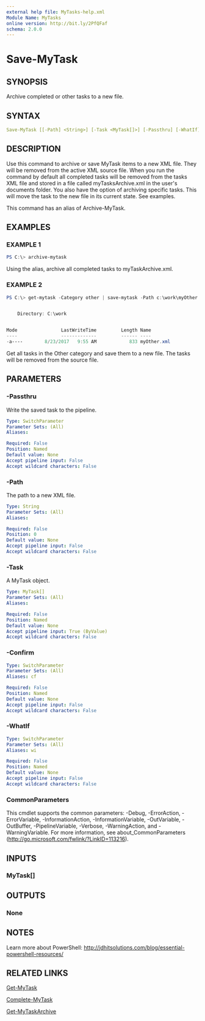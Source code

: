 ```yaml
---
external help file: MyTasks-help.xml
Module Name: MyTasks
online version: http://bit.ly/2PfQFaf
schema: 2.0.0
---
```


# Save-MyTask

## SYNOPSIS

Archive completed or other tasks to a new file.

## SYNTAX

```yaml
Save-MyTask [[-Path] <String>] [-Task <MyTask[]>] [-Passthru] [-WhatIf] [-Confirm] [<CommonParameters>]
```

## DESCRIPTION

Use this command to archive or save MyTask items to a new XML file.  They will be removed from the active XML source file. When you run the command by default all completed tasks will be removed from the tasks XML file and stored in a file called myTasksArchive.xml in the user's documents folder. You also have the option of archiving specific tasks. This will move the task to the new file in its current state. See examples.

This command has an alias of Archive-MyTask.

## EXAMPLES

### EXAMPLE 1

```powershell
PS C:\> archive-mytask
```

Using the alias, archive all completed tasks to myTaskArchive.xml.

### EXAMPLE 2

```powershell
PS C:\> get-mytask -Category other | save-mytask -Path c:\work\myOther.xml -Passthru


    Directory: C:\work


Mode                LastWriteTime         Length Name
----                -------------         ------ ----
-a----        8/23/2017   9:55 AM            833 myOther.xml
```

Get all tasks in the Other category and save them to a new file. The tasks will be removed from the source file.

## PARAMETERS

### -Passthru

Write the saved task to the pipeline.

```yaml
Type: SwitchParameter
Parameter Sets: (All)
Aliases:

Required: False
Position: Named
Default value: None
Accept pipeline input: False
Accept wildcard characters: False
```

### -Path

The path to a new XML file.

```yaml
Type: String
Parameter Sets: (All)
Aliases:

Required: False
Position: 0
Default value: None
Accept pipeline input: False
Accept wildcard characters: False
```

### -Task

A MyTask object.

```yaml
Type: MyTask[]
Parameter Sets: (All)
Aliases:

Required: False
Position: Named
Default value: None
Accept pipeline input: True (ByValue)
Accept wildcard characters: False
```

### -Confirm

```yaml
Type: SwitchParameter
Parameter Sets: (All)
Aliases: cf

Required: False
Position: Named
Default value: None
Accept pipeline input: False
Accept wildcard characters: False
```

### -WhatIf

```yaml
Type: SwitchParameter
Parameter Sets: (All)
Aliases: wi

Required: False
Position: Named
Default value: None
Accept pipeline input: False
Accept wildcard characters: False
```

### CommonParameters

This cmdlet supports the common parameters: -Debug, -ErrorAction, -ErrorVariable, -InformationAction, -InformationVariable, -OutVariable, -OutBuffer, -PipelineVariable, -Verbose, -WarningAction, and -WarningVariable. For more information, see about_CommonParameters (http://go.microsoft.com/fwlink/?LinkID=113216).

## INPUTS

### MyTask[]

## OUTPUTS

### None

## NOTES

Learn more about PowerShell: http://jdhitsolutions.com/blog/essential-powershell-resources/

## RELATED LINKS

[Get-MyTask]()

[Complete-MyTask]()

[Get-MyTaskArchive]()
